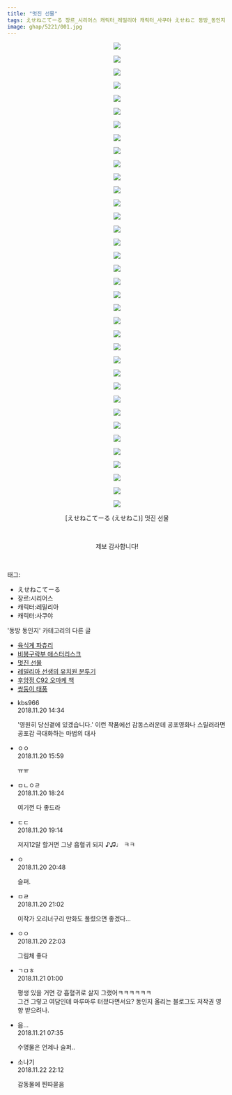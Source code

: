 ```yaml
---
title: "멋진 선물"
tags: えせねこてーる 장르_시리어스 캐릭터_레밀리아 캐릭터_사쿠야 えせねこ 동방_동인지
image: ghap/5221/001.jpg
---
```

<div class="article">
<p style="text-align: center; clear: none; float: none;"><img src="{{ site.nasurl }}/ghap/5221/001.jpg"/></p>
<p style="text-align: center; clear: none; float: none;"><img src="{{ site.nasurl }}/ghap/5221/002.jpg"/></p>
<p style="text-align: center; clear: none; float: none;"><img src="{{ site.nasurl }}/ghap/5221/003.jpg"/></p>
<p style="text-align: center; clear: none; float: none;"><img src="{{ site.nasurl }}/ghap/5221/004.jpg"/></p>
<p style="text-align: center; clear: none; float: none;"><img src="{{ site.nasurl }}/ghap/5221/005.jpg"/></p>
<p style="text-align: center; clear: none; float: none;"><img src="{{ site.nasurl }}/ghap/5221/006.jpg"/></p>
<p style="text-align: center; clear: none; float: none;"><img src="{{ site.nasurl }}/ghap/5221/007.jpg"/></p>
<p style="text-align: center; clear: none; float: none;"><img src="{{ site.nasurl }}/ghap/5221/008.jpg"/></p>
<p style="text-align: center; clear: none; float: none;"><img src="{{ site.nasurl }}/ghap/5221/009.jpg"/></p>
<p style="text-align: center; clear: none; float: none;"><img src="{{ site.nasurl }}/ghap/5221/010.jpg"/></p>
<p style="text-align: center; clear: none; float: none;"><img src="{{ site.nasurl }}/ghap/5221/011.jpg"/></p>
<p style="text-align: center; clear: none; float: none;"><img src="{{ site.nasurl }}/ghap/5221/012.jpg"/></p>
<p style="text-align: center; clear: none; float: none;"><img src="{{ site.nasurl }}/ghap/5221/013.jpg"/></p>
<p style="text-align: center; clear: none; float: none;"><img src="{{ site.nasurl }}/ghap/5221/014.jpg"/></p>
<p style="text-align: center; clear: none; float: none;"><img src="{{ site.nasurl }}/ghap/5221/015.jpg"/></p>
<p style="text-align: center; clear: none; float: none;"><img src="{{ site.nasurl }}/ghap/5221/016.jpg"/></p>
<p style="text-align: center; clear: none; float: none;"><img src="{{ site.nasurl }}/ghap/5221/017.jpg"/></p>
<p style="text-align: center; clear: none; float: none;"><img src="{{ site.nasurl }}/ghap/5221/018.jpg"/></p>
<p style="text-align: center; clear: none; float: none;"><img src="{{ site.nasurl }}/ghap/5221/019.jpg"/></p>
<p style="text-align: center; clear: none; float: none;"><img src="{{ site.nasurl }}/ghap/5221/020.jpg"/></p>
<p style="text-align: center; clear: none; float: none;"><img src="{{ site.nasurl }}/ghap/5221/021.jpg"/></p>
<p style="text-align: center; clear: none; float: none;"><img src="{{ site.nasurl }}/ghap/5221/022.jpg"/></p>
<p style="text-align: center; clear: none; float: none;"><img src="{{ site.nasurl }}/ghap/5221/023.jpg"/></p>
<p style="text-align: center; clear: none; float: none;"><img src="{{ site.nasurl }}/ghap/5221/024.jpg"/></p>
<p style="text-align: center; clear: none; float: none;"><img src="{{ site.nasurl }}/ghap/5221/025.jpg"/></p>
<p style="text-align: center; clear: none; float: none;"><img src="{{ site.nasurl }}/ghap/5221/026.jpg"/></p>
<p style="text-align: center; clear: none; float: none;"><img src="{{ site.nasurl }}/ghap/5221/027.jpg"/></p>
<p style="text-align: center; clear: none; float: none;"><img src="{{ site.nasurl }}/ghap/5221/028.jpg"/></p>
<p style="text-align: center; clear: none; float: none;"><img src="{{ site.nasurl }}/ghap/5221/029.jpg"/></p>
<p style="text-align: center; clear: none; float: none;"><img src="{{ site.nasurl }}/ghap/5221/030.jpg"/></p>
<p style="text-align: center; clear: none; float: none;"><img src="{{ site.nasurl }}/ghap/5221/031.jpg"/></p>
<p style="text-align: center; clear: none; float: none;"><img src="{{ site.nasurl }}/ghap/5221/032.jpg"/></p>
<p style="text-align: center; clear: none; float: none;"><img src="{{ site.nasurl }}/ghap/5221/033.jpg"/></p>
<p style="text-align: center; clear: none; float: none;"><img src="{{ site.nasurl }}/ghap/5221/034.jpg"/></p>
<p style="text-align: center; clear: none; float: none;"><img src="{{ site.nasurl }}/ghap/5221/035.jpg"/></p>
<p style="text-align: center; clear: none; float: none;"><img src="{{ site.nasurl }}/ghap/5221/036.jpg"/></p>
<p style="text-align: center; clear: none; float: none;">[えせねこてーる (えせねこ)] 멋진 선물</p>
<p style="text-align: center; clear: none; float: none;"><br/></p>
<p style="text-align: center; clear: none; float: none;">제보 감사합니다!</p>
<p><br/></p>
</div><div class="tagTrail">
<p>태그: </p>
<ul>
<li>えせねこてーる</li>
<li>장르:시리어스</li>
<li>캐릭터:레밀리아</li>
<li>캐릭터:사쿠야</li>
</ul>
</div><div class="another">
<p>'동방 동인지' 카테고리의 다른 글</p>
<ul>
<li><a href="/2018-11-22-ghap_5239">육식계 파츄리</a></li>
<li><a href="/2018-11-20-ghap_5230">비봉구락부 애스터리스크</a></li>
<li><a href="/2018-11-20-ghap_5221">멋진 선물</a></li>
<li><a href="/2018-11-19-ghap_5210">레밀리아 선생의 유치원 분투기</a></li>
<li><a href="/2018-11-18-ghap_5203">후앙정 C92 오마케 책</a></li>
<li><a href="/2018-11-18-ghap_5202">쌍둥이 태풍</a></li>
</ul>
</div><div class="cb_module cb_fluid">
<div class="cb_wrt cb_profile">
<div class="comment">
<ul>
<li class="cb_thumb_off" id="comment15375740">
<div class="cb_comment_area">
<div class="cb_info_area">
<div class="cb_section">
<span class="cb_nick_name">kbs966</span>
</div>
<div class="cb_section">
<span class="cb_date">2018.11.20 14:34 </span>
</div>
</div>
<div class="cb_dsc_comment">
<p class="cb_dsc">
											'영원히 당신곁에 있겠습니다.' 이런 작품에선 감동스러운데 공포영화나 스릴러라면 공포감 극대화하는 마법의 대사
										</p>
</div>
</div></li>
<li class="cb_thumb_off" id="comment15375791">
<div class="cb_comment_area">
<div class="cb_info_area">
<div class="cb_section">
<span class="cb_nick_name">ㅇㅇ</span>
</div>
<div class="cb_section">
<span class="cb_date">2018.11.20 15:59 </span>
</div>
</div>
<div class="cb_dsc_comment">
<p class="cb_dsc">
											ㅠㅠ
										</p>
</div>
</div></li>
<li class="cb_thumb_off" id="comment15375857">
<div class="cb_comment_area">
<div class="cb_info_area">
<div class="cb_section">
<span class="cb_nick_name">ㅁㄴㅇㄹ</span>
</div>
<div class="cb_section">
<span class="cb_date">2018.11.20 18:24 </span>
</div>
</div>
<div class="cb_dsc_comment">
<p class="cb_dsc">
											여기껀 다 좋드라
										</p>
</div>
</div></li>
<li class="cb_thumb_off" id="comment15375874">
<div class="cb_comment_area">
<div class="cb_info_area">
<div class="cb_section">
<span class="cb_nick_name">ㄷㄷ</span>
</div>
<div class="cb_section">
<span class="cb_date">2018.11.20 19:14 </span>
</div>
</div>
<div class="cb_dsc_comment">
<p class="cb_dsc">
											저지12랄 할거면 그냥 흡혈귀 되지 ♪♫♩ ㅋㅋ
										</p>
</div>
</div></li>
<li class="cb_thumb_off" id="comment15375897">
<div class="cb_comment_area">
<div class="cb_info_area">
<div class="cb_section">
<span class="cb_nick_name">ㅇ</span>
</div>
<div class="cb_section">
<span class="cb_date">2018.11.20 20:48 </span>
</div>
</div>
<div class="cb_dsc_comment">
<p class="cb_dsc">
											슬퍼.
										</p>
</div>
</div></li>
<li class="cb_thumb_off" id="comment15375904">
<div class="cb_comment_area">
<div class="cb_info_area">
<div class="cb_section">
<span class="cb_nick_name">ㅁㄹ</span>
</div>
<div class="cb_section">
<span class="cb_date">2018.11.20 21:02 </span>
</div>
</div>
<div class="cb_dsc_comment">
<p class="cb_dsc">
											이작가 오리너구리 만화도 풀렸으면 좋겠다...
										</p>
</div>
</div></li>
<li class="cb_thumb_off" id="comment15375931">
<div class="cb_comment_area">
<div class="cb_info_area">
<div class="cb_section">
<span class="cb_nick_name">ㅇㅇ</span>
</div>
<div class="cb_section">
<span class="cb_date">2018.11.20 22:03 </span>
</div>
</div>
<div class="cb_dsc_comment">
<p class="cb_dsc">
											그림체 좋다
										</p>
</div>
</div></li>
<li class="cb_thumb_off" id="comment15376036">
<div class="cb_comment_area">
<div class="cb_info_area">
<div class="cb_section">
<span class="cb_nick_name">ㄱㅁㅎ</span>
</div>
<div class="cb_section">
<span class="cb_date">2018.11.21 01:00 </span>
</div>
</div>
<div class="cb_dsc_comment">
<p class="cb_dsc">
											평생 있을 거면 걍 흡혈귀로 살지 그랬어ㅋㅋㅋㅋㅋㅋ<br/>
그건 그렇고 여담인데 마루마루 터졌다면서요? 동인지 올리는 블로그도 저작권 영향 받으려나.
										</p>
</div>
</div></li>
<li class="cb_thumb_off" id="comment15376118">
<div class="cb_comment_area">
<div class="cb_info_area">
<div class="cb_section">
<span class="cb_nick_name">음...</span>
</div>
<div class="cb_section">
<span class="cb_date">2018.11.21 07:35 </span>
</div>
</div>
<div class="cb_dsc_comment">
<p class="cb_dsc">
											수명물은 언제나 슬퍼..
										</p>
</div>
</div></li>
<li class="cb_thumb_off" id="comment15377058">
<div class="cb_comment_area">
<div class="cb_info_area">
<div class="cb_section">
<span class="cb_nick_name">소나기</span>
</div>
<div class="cb_section">
<span class="cb_date">2018.11.22 22:12 </span>
</div>
</div>
<div class="cb_dsc_comment">
<p class="cb_dsc">
											감동물에 찐따묻음
										</p>
</div>
</div></li>
</ul>
</div>
</div><!-- commentList close -->
</div>